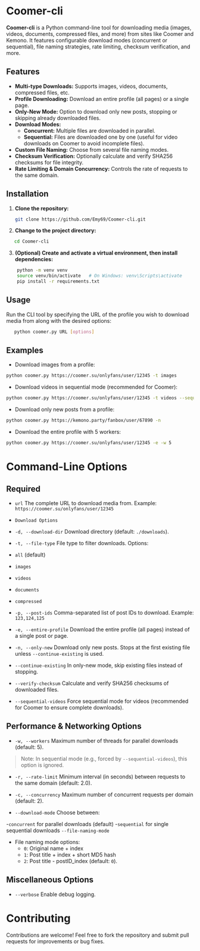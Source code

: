 # Coomer-cli

**Coomer-cli** is a Python command-line tool for downloading media (images, videos, documents, compressed files, and more) from sites like Coomer and Kemono. It features configurable download modes (concurrent or sequential), file naming strategies, rate limiting, checksum verification, and more.

## Features

- **Multi-type Downloads:** Supports images, videos, documents, compressed files, etc.
- **Profile Downloading:** Download an entire profile (all pages) or a single page.
- **Only-New Mode:** Option to download only new posts, stopping or skipping already downloaded files.
- **Download Modes:**  
  - **Concurrent:** Multiple files are downloaded in parallel.  
  - **Sequential:** Files are downloaded one by one (useful for video downloads on Coomer to avoid incomplete files).
- **Custom File Naming:** Choose from several file naming modes.
- **Checksum Verification:** Optionally calculate and verify SHA256 checksums for file integrity.
- **Rate Limiting & Domain Concurrency:** Controls the rate of requests to the same domain.

## Installation

1. **Clone the repository:**

   ```bash
   git clone https://github.com/Emy69/Coomer-cli.git
    ```

2. **Change to the project directory:**
```bash
   cd Coomer-cli
```
3. **(Optional) Create and activate a virtual environment, then install dependencies:**
```bash
    python -m venv venv
    source venv/bin/activate   # On Windows: venv\Scripts\activate
    pip install -r requirements.txt
```

## Usage
Run the CLI tool by specifying the URL of the profile you wish to download media from along with the desired options:
 ```bash
    python coomer.py URL [options]
```
## Examples
- Download images from a profile:

 ```bash
python coomer.py https://coomer.su/onlyfans/user/12345 -t images
```
- Download videos in sequential mode (recommended for Coomer):

 ```bash
python coomer.py https://coomer.su/onlyfans/user/12345 -t videos --sequential-videos
```

- Download only new posts from a profile:

 ```bash
python coomer.py https://kemono.party/fanbox/user/67890 -n
```

- Download the entire profile with 5 workers:
 ```bash
python coomer.py https://coomer.su/onlyfans/user/12345 -e -w 5
```
# Command-Line Options

## Required

- `url`
The complete URL to download media from.
Example: `https://coomer.su/onlyfans/user/12345`

- `Download Options`

- `-d, --download-dir`
Download directory (default: `./downloads`).

- `-t, --file-type`
File type to filter downloads. Options:

- `all` (default)
- `images`
- `videos`
- `documents`
- `compressed`
- `-p, --post-ids`
Comma-separated list of post IDs to download.
Example: `123,124,125`

- `-e, --entire-profile`
Download the entire profile (all pages) instead of a single post or page.

- `-n, --only-new`
Download only new posts. Stops at the first existing file unless `--continue-existing` is used.

- `--continue-existing`
In only-new mode, skip existing files instead of stopping.

- `--verify-checksum`
Calculate and verify SHA256 checksums of downloaded files.

- `--sequential-videos`
Force sequential mode for videos (recommended for Coomer to ensure complete downloads).

## Performance & Networking Options

- `-w, --workers`
Maximum number of threads for parallel downloads (default: 5).

> Note: In sequential mode (e.g., forced by `--sequential-videos`), this option is ignored.

- `-r, --rate-limit`
Minimum interval (in seconds) between requests to the same domain (default: 2.0).

- `-c, --concurrency`
Maximum number of concurrent requests per domain (default: 2).

- `--download-mode`
Choose between:

-`concurrent` for parallel downloads (default)
-`sequential` for single sequential downloads
`--file-naming-mode`
- File naming mode options:
    - `0`: Original name + index
    - `1`: Post title + index + short MD5 hash
    - `2`: Post title - postID_index
    (default: `0`).

## Miscellaneous Options
 - `--verbose`
Enable debug logging.

# Contributing
Contributions are welcome! Feel free to fork the repository and submit pull requests for improvements or bug fixes.